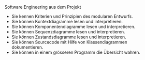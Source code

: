 Software Engineering aus dem Projekt
* Sie kennen Kriterien und Prinzipien des modularen Entwurfs.
* Sie können Kontextdiagramme lesen und interpretieren.
* Sie können Komponentendiagramme lesen und interpretieren.
* Sie können Sequenzdiagramme lesen und interpretieren.
* Sie können Zustandsdiagramme lesen und interpretieren.
* Sie können Sourcecode mit Hilfe von Klassendiagrammen dokumentieren.
* Sie können in einem grösseren Programm die Übersicht wahren.
